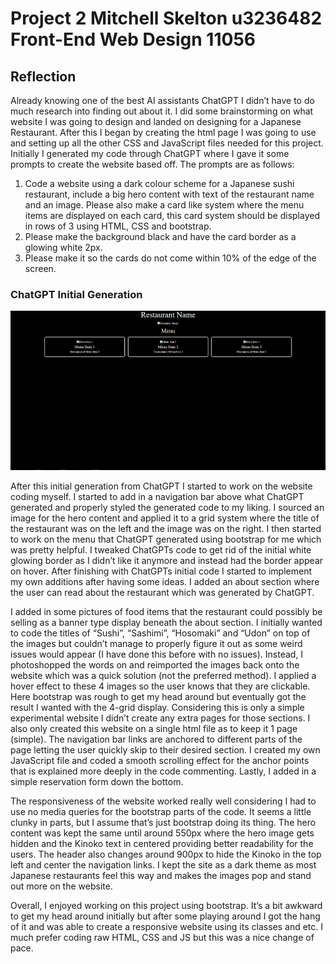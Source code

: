 # Project 2 Mitchell Skelton u3236482 Front-End Web Design 11056

## Reflection
Already knowing one of the best AI assistants ChatGPT I didn’t have to do much research into finding out about it. I did some brainstorming on what website I was going to design and landed on designing for a Japanese Restaurant. After this I began by creating the html page I was going to use and setting up all the other CSS and JavaScript files needed for this project. Initially I generated my code through ChatGPT where I gave it some prompts to create the website based off. The prompts are as follows:
1.	Code a website using a dark colour scheme for a Japanese sushi restaurant, include a big hero content with text of the restaurant name and an image. Please also make a card like system where the menu items are displayed on each card, this card system should be displayed in rows of 3 using HTML, CSS and bootstrap.
2.	Please make the background black and have the card border as a glowing white 2px.
3.	Please make it so the cards do not come within 10% of the edge of the screen.

### ChatGPT Initial Generation
![ChatGPT Initial Generation](./assets/images/chatgpt.PNG)

After this initial generation from ChatGPT I started to work on the website coding myself. I started to add in a navigation bar above what ChatGPT generated and properly styled the generated code to my liking. I sourced an image for the hero content and applied it to a grid system where the title of the restaurant was on the left and the image was on the right. I then started to work on the menu that ChatGPT generated using bootstrap for me which was pretty helpful. I tweaked ChatGPTs code to get rid of the initial white glowing border as I didn’t like it anymore and instead had the border appear on hover. After finishing with ChatGPTs initial code I started to implement my own additions after having some ideas. I added an about section where the user can read about the restaurant which was generated by ChatGPT.

I added in some pictures of food items that the restaurant could possibly be selling as a banner type display beneath the about section. I initially wanted to code the titles of “Sushi”, “Sashimi”, “Hosomaki” and “Udon” on top of the images but couldn’t manage to properly figure it out as some weird issues would appear (I have done this before with no issues). Instead, I photoshopped the words on and reimported the images back onto the website which was a quick solution (not the preferred method). I applied a hover effect to these 4 images so the user knows that they are clickable. Here bootstrap was rough to get my head around but eventually got the result I wanted with the 4-grid display. Considering this is only a simple experimental website I didn’t create any extra pages for those sections. I also only created this website on a single html file as to keep it 1 page (simple). The navigation bar links are anchored to different parts of the page letting the user quickly skip to their desired section. I created my own JavaScript file and coded a smooth scrolling effect for the anchor points that is explained more deeply in the code commenting. Lastly, I added in a simple reservation form down the bottom.

The responsiveness of the website worked really well considering I had to use no media queries for the bootstrap parts of the code. It seems a little clunky in parts, but I assume that’s just bootstrap doing its thing. The hero content was kept the same until around 550px where the hero image gets hidden and the Kinoko text in centered providing better readability for the users. The header also changes around 900px to hide the Kinoko in the top left and center the navigation links. I kept the site as a dark theme as most Japanese restaurants feel this way and makes the images pop and stand out more on the website.

Overall, I enjoyed working on this project using bootstrap. It’s a bit awkward to get my head around initially but after some playing around I got the hang of it and was able to create a responsive website using its classes and etc. I much prefer coding raw HTML, CSS and JS but this was a nice change of pace.
